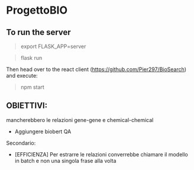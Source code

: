 # ProgettoBIO

## To run the server

> export FLASK_APP=server

> flask run

Then head over to the react client (https://github.com/Pier297/BioSearch)
and execute:

> npm start

## OBIETTIVI:
mancherebbero le relazioni gene-gene e chemical-chemical


- Aggiungere biobert QA


Secondario:
- [EFFICIENZA] Per estrarre le relazioni converrebbe chiamare il modello in batch e non una singola frase alla volta
